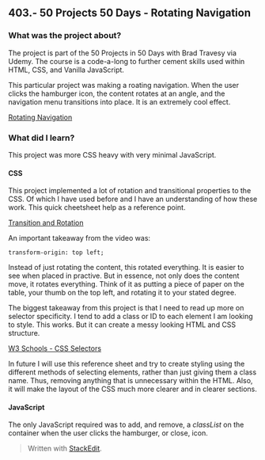 ## 403.- 50 Projects 50 Days - Rotating Navigation

### What was the project about?

The project is part of the 50 Projects in 50 Days with Brad Travesy via Udemy. The course is a code-a-long to further cement skills used within HTML, CSS, and Vanilla JavaScript.

This particular project was making a roating navigation. When the user clicks the hamburger icon, the content rotates at an angle, and the navigation menu transitions into place. It is an extremely cool effect.

[Rotating Navigation](https://totallysly.github.io/403.-50PROJECTS50DAYS--rotating-navigation/)

### What did I learn?

This project was more CSS heavy with very minimal JavaScript.

#### CSS

This project implemented a lot of rotation and transitional properties to the CSS. Of which I have used before and I have an understanding of how these work. This quick cheetsheet help as a reference point.

[Transition and Rotation](https://codesandbox.io/s/css-transform-rotate-translate-forked-rh2v9k?file=/style.css)

An important takeaway from the video was:

    transform-origin: top left;

Instead of just rotating the content, this rotated everything. It is easier to see when placed in practive. But in essence, not only does the content move, it rotates everything. Think of it as putting a piece of paper on the table, your thumb on the top left, and rotating it to your stated degree.

The biggest takeaway from this project is that I need to read up more on selector specificity. I tend to add a class or ID to each element I am looking to style. This works. But it can create a messy looking HTML and CSS structure.

[W3 Schools - CSS Selectors](https://www.w3schools.com/cssref/css_selectors.php)

In future I will use this reference sheet and try to create styling using the different methods of selecting elements, rather than just giving them a class name. Thus, removing anything that is unnecessary within the HTML. Also, it will make the layout of the CSS much more clearer and in clearer sections.

#### JavaScript

The only JavaScript required was to add, and remove, a _classList_ on the container when the user clicks the hamburger, or close, icon.

> Written with [StackEdit](https://stackedit.io/).
